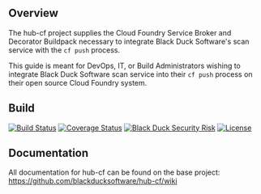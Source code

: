 ## Overview ##
The hub-cf project supplies the Cloud Foundry Service Broker and Decorator Buildpack necessary to integrate Black Duck Software's scan service with the `cf push` process.

This guide is meant for DevOps, IT, or Build Administrators wishing to integrate Black Duck Software scan service into their `cf push` process on their open source Cloud Foundry system.

## Build ##

[![Build Status](https://travis-ci.org/blackducksoftware/hub-cf.svg?branch=master)](https://travis-ci.org/blackducksoftware/hub-cf)
[![Coverage Status](https://coveralls.io/repos/github/blackducksoftware/hub-cf/badge.svg?branch=master)](https://coveralls.io/github/blackducksoftware/hub-cf?branch=master)
[![Black Duck Security Risk](https://copilot.blackducksoftware.com/github/repos/blackducksoftware/hub-cf/branches/master/badge-risk.svg)](https://copilot.blackducksoftware.com/github/repos/blackducksoftware/hub-cf/branches/master)
[![License](https://img.shields.io/badge/License-Apache%202.0-blue.svg)](https://opensource.org/licenses/Apache-2.0)

## Documentation ##
All documentation for hub-cf can be found on the base project: https://github.com/blackducksoftware/hub-cf/wiki
